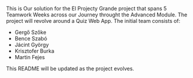 This is Our solution for the El Projecty Grande project that spans 5 Teamwork Weeks across our Journey throught the Advanced Module.
The project will revolve around a Quiz Web App.
The initial team consists of:
- Gergő Szőke
- Bence Szabó
- Jácint György
- Krisztofer Burka
- Martin Fejes
<p>This README will be updated as the project evolves.

